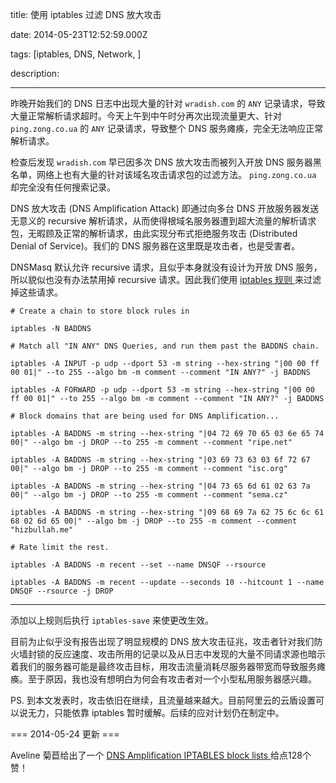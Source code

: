 title: 使用 iptables 过滤 DNS 放大攻击

date: 2014-05-23T12:52:59.000Z

tags: [iptables, DNS, Network, ]

description: 

---
昨晚开始我们的 DNS 日志中出现大量的针对 ` wradish.com ` 的 ` ANY ` 记录请求，导致大量正常解析请求超时。今天上午到中午时分再次出现流量更大、针对 ` ping.zong.co.ua ` 的 ` ANY ` 记录请求，导致整个 DNS 服务瘫痪，完全无法响应正常解析请求。 

检查后发现 ` wradish.com ` 早已因多次 DNS 放大攻击而被列入开放 DNS 服务器黑名单，网络上也有大量的针对该域名攻击请求包的过滤方法。 ` ping.zong.co.ua ` 却完全没有任何搜索记录。 

DNS 放大攻击 (DNS Amplification Attack) 即通过向多台 DNS 开放服务器发送无意义的 recursive 解析请求，从而使得根域名服务器遭到超大流量的解析请求包，无暇顾及正常的解析请求，由此实现分布式拒绝服务攻击 (Distributed Denial of Service)。我们的 DNS 服务器在这里既是攻击者，也是受害者。 

DNSMasq 默认允许 recursive 请求，且似乎本身就没有设计为开放 DNS 服务，所以貌似也没有办法禁用掉 recursive 请求。因此我们使用 [ iptables 规则 ](http://blog.dataforce.org.uk/2013/08/limiting-the-effectiveness-of-dns-amplification/) 来过滤掉这些请求。 
    
    
    # Create a chain to store block rules in
    
    iptables -N BADDNS 
    
    # Match all "IN ANY" DNS Queries, and run them past the BADDNS chain.
    
    iptables -A INPUT -p udp --dport 53 -m string --hex-string "|00 00 ff 00 01|" --to 255 --algo bm -m comment --comment "IN ANY?" -j BADDNS
    
    iptables -A FORWARD -p udp --dport 53 -m string --hex-string "|00 00 ff 00 01|" --to 255 --algo bm -m comment --comment "IN ANY?" -j BADDNS
    
    # Block domains that are being used for DNS Amplification...
    
    iptables -A BADDNS -m string --hex-string "|04 72 69 70 65 03 6e 65 74 00|" --algo bm -j DROP --to 255 -m comment --comment "ripe.net"
    
    iptables -A BADDNS -m string --hex-string "|03 69 73 63 03 6f 72 67 00|" --algo bm -j DROP --to 255 -m comment --comment "isc.org"
    
    iptables -A BADDNS -m string --hex-string "|04 73 65 6d 61 02 63 7a 00|" --algo bm -j DROP --to 255 -m comment --comment "sema.cz"
    
    iptables -A BADDNS -m string --hex-string "|09 68 69 7a 62 75 6c 6c 61 68 02 6d 65 00|" --algo bm -j DROP --to 255 -m comment --comment "hizbullah.me"
    
    # Rate limit the rest.
    
    iptables -A BADDNS -m recent --set --name DNSQF --rsource
    
    iptables -A BADDNS -m recent --update --seconds 10 --hitcount 1 --name DNSQF --rsource -j DROP  
  
---  
  
添加以上规则后执行 ` iptables-save ` 来使更改生效。 

目前为止似乎没有报告出现了明显规模的 DNS 放大攻击征兆，攻击者针对我们防火墙封锁的反应速度、攻击所用的记录以及从日志中发现的大量不同请求源也暗示着我们的服务器可能是最终攻击目标，用攻击流量消耗尽服务器带宽而导致服务瘫痪。至于原因，我也没有想明白为何会有攻击者对一个小型私用服务器感兴趣。 

PS. 到本文发表时，攻击依旧在继续，且流量越来越大。目前阿里云的云盾设置可以说无力，只能依靠 iptables 暂时缓解。后续的应对计划仍在制定中。 

=== 2014-05-24 更新 === 

Aveline 菊苣给出了一个 [ DNS Amplification IPTABLES block lists ](https://github.com/smurfmonitor/dns-iptables-rules) 给点128个赞！ 
